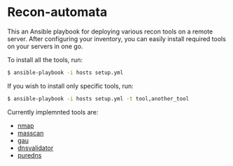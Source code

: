 # Recon-automata

This an Ansible playbook for deploying various recon tools on a remote server. After configuring your inventory, you can easily install required tools on your servers in one go.

To install all the tools, run:

```bash
$ ansible-playbook -i hosts setup.yml
```

If you wish to install only specific tools, run:

```bash
$ ansible-playbook -i hosts setup.yml -t tool,another_tool
```

Currently implemnted tools are:

- [nmap](https://nmap.org/)
- [masscan](https://github.com/robertdavidgraham/masscan)
- [gau](https://github.com/lc/gau)
- [dnsvalidator](https://github.com/vortexau/dnsvalidator)
- [puredns](https://github.com/d3mondev/puredns)
